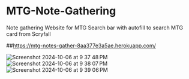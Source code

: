 # MTG-Note-Gathering
Note gathering Website for MTG 
Search bar with autofill to search MTG card from Scryfall

##https://mtg-notes-gather-8aa377e3a5ae.herokuapp.com/

![Screenshot 2024-10-06 at 9 37 48 PM](https://github.com/user-attachments/assets/1c7a7d34-f48e-4215-93ed-4092ce2b1c4a)
![Screenshot 2024-10-06 at 9 38 07 PM](https://github.com/user-attachments/assets/b3f9b6dd-b814-40a6-93f0-e4de85fce00d)
![Screenshot 2024-10-06 at 9 39 06 PM](https://github.com/user-attachments/assets/55d07e44-a8cc-49ac-9ca1-47d96531947e)

